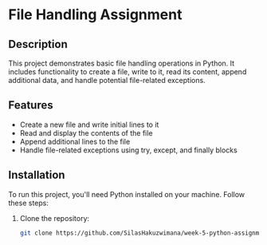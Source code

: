 # File Handling Assignment

## Description

This project demonstrates basic file handling operations in Python. It includes functionality to create a file, write to it, read its content, append additional data, and handle potential file-related exceptions.

## Features

- Create a new file and write initial lines to it
- Read and display the contents of the file
- Append additional lines to the file
- Handle file-related exceptions using try, except, and finally blocks

## Installation

To run this project, you'll need Python installed on your machine. Follow these steps:

1. Clone the repository:
   ```bash
   git clone https://github.com/SilasHakuzwimana/week-5-python-assignment.git


